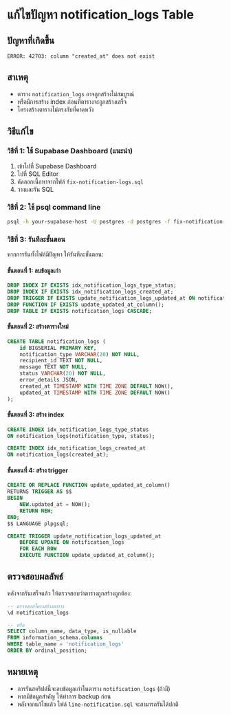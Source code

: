 # แก้ไขปัญหา notification_logs Table

## ปัญหาที่เกิดขึ้น
```
ERROR: 42703: column "created_at" does not exist
```

## สาเหตุ
- ตาราง `notification_logs` อาจถูกสร้างไม่สมบูรณ์
- หรือมีการสร้าง index ก่อนที่ตารางจะถูกสร้างเสร็จ
- โครงสร้างตารางไม่ตรงกับที่คาดหวัง

## วิธีแก้ไข

### วิธีที่ 1: ใช้ Supabase Dashboard (แนะนำ)
1. เข้าไปที่ Supabase Dashboard
2. ไปที่ SQL Editor
3. คัดลอกเนื้อหาจากไฟล์ `fix-notification-logs.sql`
4. วางและรัน SQL

### วิธีที่ 2: ใช้ psql command line
```bash
psql -h your-supabase-host -U postgres -d postgres -f fix-notification-logs.sql
```

### วิธีที่ 3: รันทีละขั้นตอน
หากการรันทั้งไฟล์มีปัญหา ให้รันทีละขั้นตอน:

#### ขั้นตอนที่ 1: ลบข้อมูลเก่า
```sql
DROP INDEX IF EXISTS idx_notification_logs_type_status;
DROP INDEX IF EXISTS idx_notification_logs_created_at;
DROP TRIGGER IF EXISTS update_notification_logs_updated_at ON notification_logs;
DROP FUNCTION IF EXISTS update_updated_at_column();
DROP TABLE IF EXISTS notification_logs CASCADE;
```

#### ขั้นตอนที่ 2: สร้างตารางใหม่
```sql
CREATE TABLE notification_logs (
    id BIGSERIAL PRIMARY KEY,
    notification_type VARCHAR(20) NOT NULL,
    recipient_id TEXT NOT NULL,
    message TEXT NOT NULL,
    status VARCHAR(20) NOT NULL,
    error_details JSON,
    created_at TIMESTAMP WITH TIME ZONE DEFAULT NOW(),
    updated_at TIMESTAMP WITH TIME ZONE DEFAULT NOW()
);
```

#### ขั้นตอนที่ 3: สร้าง index
```sql
CREATE INDEX idx_notification_logs_type_status 
ON notification_logs(notification_type, status);

CREATE INDEX idx_notification_logs_created_at 
ON notification_logs(created_at);
```

#### ขั้นตอนที่ 4: สร้าง trigger
```sql
CREATE OR REPLACE FUNCTION update_updated_at_column()
RETURNS TRIGGER AS $$
BEGIN
    NEW.updated_at = NOW();
    RETURN NEW;
END;
$$ LANGUAGE plpgsql;

CREATE TRIGGER update_notification_logs_updated_at
    BEFORE UPDATE ON notification_logs
    FOR EACH ROW
    EXECUTE FUNCTION update_updated_at_column();
```

## ตรวจสอบผลลัพธ์
หลังจากรันเสร็จแล้ว ให้ตรวจสอบว่าตารางถูกสร้างถูกต้อง:

```sql
-- ตรวจสอบโครงสร้างตาราง
\d notification_logs

-- หรือ
SELECT column_name, data_type, is_nullable 
FROM information_schema.columns 
WHERE table_name = 'notification_logs'
ORDER BY ordinal_position;
```

## หมายเหตุ
- การรันสคริปต์นี้จะลบข้อมูลเก่าในตาราง `notification_logs` (ถ้ามี)
- หากมีข้อมูลสำคัญ ให้ทำการ backup ก่อน
- หลังจากแก้ไขแล้ว ไฟล์ `line-notification.sql` จะสามารถรันได้ปกติ